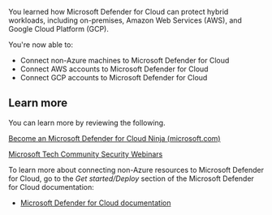 You learned how Microsoft Defender for Cloud can protect hybrid workloads, including on-premises, Amazon Web Services (AWS), and Google Cloud Platform (GCP).

You're now able to:

- Connect non-Azure machines to Microsoft Defender for Cloud
- Connect AWS accounts to Microsoft Defender for Cloud
- Connect GCP accounts to Microsoft Defender for Cloud

## Learn more

You can learn more by reviewing the following.

[Become an Microsoft Defender for Cloud Ninja (microsoft.com)](https://techcommunity.microsoft.com/t5/azure-security-center/become-an-azure-security-center-ninja/ba-p/1608761?azure-portal=true)

[Microsoft Tech Community Security Webinars](https://techcommunity.microsoft.com/t5/microsoft-security-and/security-community-webinars/ba-p/927888?azure-portal=true)

To learn more about connecting non-Azure resources to Microsoft Defender for Cloud, go to the *Get started/Deploy* section of the Microsoft Defender for Cloud documentation:

- [Microsoft Defender for Cloud documentation](/azure/defender-for-cloud/)
